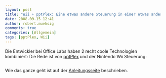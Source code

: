 ```yaml
---
layout: post
title: "Wii + pptPlex: Eine etwas andere Steuerung in einer etwas anderen Präsentationsart"
date: 2008-09-15 12:41
author: robert.muehsig
comments: true
categories: [Allgemein]
tags: [pptPlex, Wii]
---
```

<p>Die Entwickler bei Office Labs haben 2 recht coole Technologien kombiniert: Die Rede ist von <a href="http://www.officelabs.com/projects/pptPlex/Pages/default.aspx" target="_blank">pptPlex</a> und der Nintendo Wii Steuerung:</p> <p> <div class="wlWriterSmartContent" id="scid:5737277B-5D6D-4f48-ABFC-DD9C333F4C5D:c7ee1048-ca95-4772-a7cc-b2fad017e8b6" style="padding-right: 0px; display: inline; padding-left: 0px; padding-bottom: 0px; margin: 0px; padding-top: 0px"><div id="ee91089f-d249-4911-9be5-2fe092528c2f" style="margin: 0px; padding: 0px; display: inline;"><div><a href="http://video.msn.com/video.aspx?vid=6e2db82d-9b72-4f61-a240-1cf91300f131" target="_new"><img src="{{BASE_PATH}}/assets/wp-images/video8b6d18a013d6.jpg" galleryimg="no" onload="var downlevelDiv = document.getElementById('ee91089f-d249-4911-9be5-2fe092528c2f'); downlevelDiv.innerHTML = &quot;&lt;div&gt;&lt;embed src=\&quot;http://images.video.msn.com/flash/soapbox1_1.swf\&quot; quality=\&quot;high\&quot; width=\&quot;432\&quot; height=\&quot;364\&quot; wmode=\&quot;transparent\&quot; type=\&quot;application/x-shockwave-flash\&quot; pluginspage=\&quot;http://macromedia.com/go/getflashplayer\&quot; flashvars=\&quot;c=v&amp;v=6e2db82d-9b72-4f61-a240-1cf91300f131&amp;from=writer\&quot; &gt;&lt;\/embed&gt;&lt;\/div&gt;&quot;;" alt=""></a></div></div></div></p> <p>Wie das ganze geht ist auf der <a href="http://www.officelabs.com/projects/pptPlex/Pages/wii_controller_setup.aspx" target="_blank">Anleitungsseite</a> beschrieben.</p>
